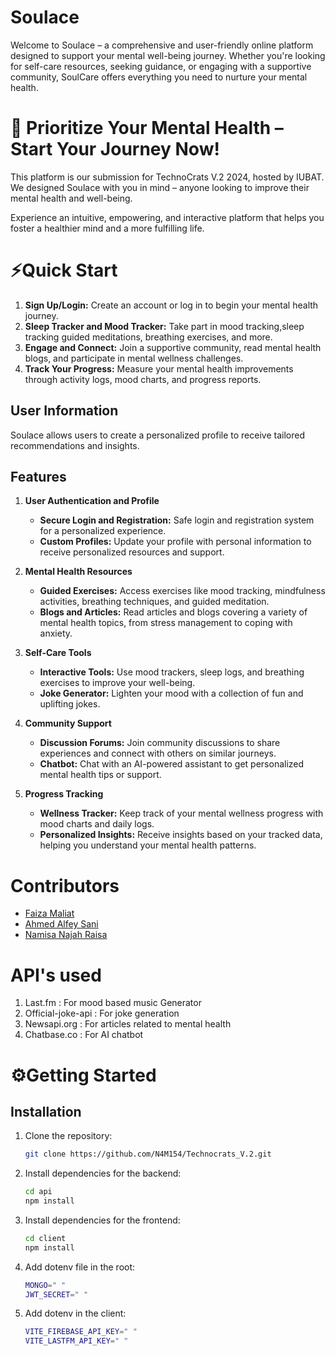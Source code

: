 # Soulace

Welcome to Soulace – a comprehensive and user-friendly online platform designed to support your mental well-being journey. Whether you're looking for self-care resources, seeking guidance, or engaging with a supportive community, SoulCare offers everything you need to nurture your mental health.

# 🌱 Prioritize Your Mental Health – Start Your Journey Now!

This platform is our submission for TechnoCrats V.2 2024, hosted by IUBAT. We designed Soulace with you in mind – anyone looking to improve their mental health and well-being.

Experience an intuitive, empowering, and interactive platform that helps you foster a healthier mind and a more fulfilling life.

# ⚡Quick Start

1. **Sign Up/Login:** Create an account or log in to begin your mental health journey.
2. **Sleep Tracker and Mood Tracker:** Take part in mood tracking,sleep tracking guided meditations, breathing exercises, and more.
3. **Engage and Connect:** Join a supportive community, read mental health blogs, and participate in mental wellness challenges.
4. **Track Your Progress:** Measure your mental health improvements through activity logs, mood charts, and progress reports.

## User Information
Soulace allows users to create a personalized profile to receive tailored recommendations and insights.

## Features

1. **User Authentication and Profile**
   - **Secure Login and Registration:** Safe login and registration system for a personalized experience.
   - **Custom Profiles:** Update your profile with personal information to receive personalized resources and support.

2. **Mental Health Resources**
   - **Guided Exercises:** Access exercises like mood tracking, mindfulness activities, breathing techniques, and guided meditation.
   - **Blogs and Articles:** Read articles and blogs covering a variety of mental health topics, from stress management to coping with anxiety.
   
3. **Self-Care Tools**
   - **Interactive Tools:** Use mood trackers, sleep logs, and breathing exercises to improve your well-being.
   - **Joke Generator:** Lighten your mood with a collection of fun and uplifting jokes.
   
4. **Community Support**
   - **Discussion Forums:** Join community discussions to share experiences and connect with others on similar journeys.
   - **Chatbot:** Chat with an AI-powered assistant to get personalized mental health tips or support.

5. **Progress Tracking**
   - **Wellness Tracker:** Keep track of your mental wellness progress with mood charts and daily logs.
   - **Personalized Insights:** Receive insights based on your tracked data, helping you understand your mental health patterns.


# Contributors

- [Faiza Maliat](https://github.com/FaizaM07)
- [Ahmed Alfey Sani](https://github.com/AASani29)
- [Namisa Najah Raisa](https://github.com/N4M154)

# API's used

1. Last.fm : For mood based music Generator
2. Official-joke-api : For joke generation
3. Newsapi.org : For articles related to mental health
4. Chatbase.co : For AI chatbot

# ⚙Getting Started

## Installation

1. Clone the repository:
    ```bash
    git clone https://github.com/N4M154/Technocrats_V.2.git
    ```

2. Install dependencies for the backend:
    ```bash
    cd api
    npm install
    ```

3. Install dependencies for the frontend:
    ```bash
    cd client
    npm install
    ```

4. Add dotenv file in the root:
   ```bash
   MONGO=" "
   JWT_SECRET=" " 
   ```
5. Add dotenv in the client:
   ```bash
   VITE_FIREBASE_API_KEY=" "
   VITE_LASTFM_API_KEY=" "
   ```

   
